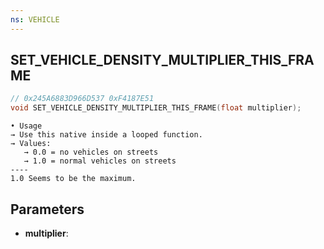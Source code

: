 ```yaml
---
ns: VEHICLE
---
```

## SET_VEHICLE_DENSITY_MULTIPLIER_THIS_FRAME

```c
// 0x245A6883D966D537 0xF4187E51
void SET_VEHICLE_DENSITY_MULTIPLIER_THIS_FRAME(float multiplier);
```

```
• Usage  
→ Use this native inside a looped function.  
→ Values:  
   → 0.0 = no vehicles on streets  
   → 1.0 = normal vehicles on streets
----
1.0 Seems to be the maximum.
```

## Parameters
* **multiplier**: 

